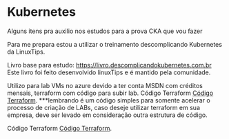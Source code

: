 # Kubernetes
Alguns itens pra auxilio nos estudos para a prova CKA que vou fazer

Para me prepara estou a utilizar o treinamento descomplicando Kubernetes da LinuxTips.

Livro base para estudo: https://livro.descomplicandokubernetes.com.br
  Este livro foi feito desenvolvido linuxTips e é mantido pela comunidade.

Utilizo para lab VMs no azure devido a ter conta MSDN com créditos mensais, terraform com código para subir lab.
Código Terraform [Código Terraform](https://github.com/Renanmsampaio/Kubernetes/blob/main/main.tf).
***lembrando é um código simples para somente acelerar o processo de criação de LABs, caso deseje utilizar terraform em sua empresa, deve ser levado em consideração outra estrutura de código.

Código Terraform [Código Terraform](https://github.com/Renanmsampaio/Kubernetes/blob/main/main.tf).
